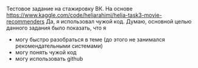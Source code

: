 Тестовое задание на стажировку ВК.
На основе https://www.kaggle.com/code/heliarahimi/helia-task3-movie-recommenders
Да, я использовал чужой код. Думаю, основной целью данного задания было показать, что я
- могу быстро разобраться в теме (до этого не занимался рекомендательными системами)
- могу понять чужой код
- могу использовать github
